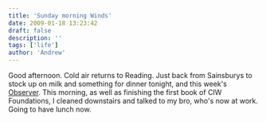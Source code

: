 ```yaml
---
title: 'Sunday morning Winds'
date: 2009-01-18 13:23:42
draft: false
description: ''
tags: ['life']
author: 'Andrew'
---
```


Good afternoon. Cold air returns to Reading. Just back from Sainsburys to stock up on milk and something for dinner tonight, and this week's [Observer](http://observer.guardian.co.uk/ 'Observer (UK)'). This morning, as well as finishing the first book of CIW Foundations, I cleaned downstairs and talked to my bro, who's now at work. Going to have lunch now.
